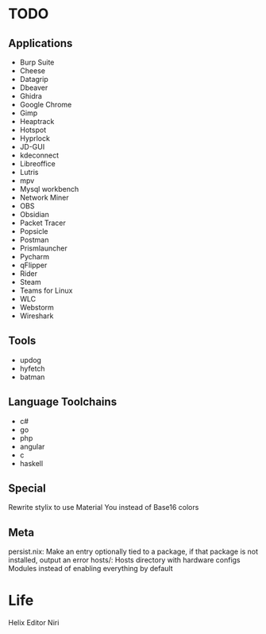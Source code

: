 # TODO
## Applications
- Burp Suite
- Cheese
- Datagrip
- Dbeaver
- Ghidra
- Google Chrome
- Gimp
- Heaptrack
- Hotspot
- Hyprlock
- JD-GUI
- kdeconnect
- Libreoffice
- Lutris
- mpv
- Mysql workbench
- Network Miner
- OBS
- Obsidian
- Packet Tracer
- Popsicle
- Postman
- Prismlauncher
- Pycharm
- qFlipper
- Rider
- Steam
- Teams for Linux
- WLC
- Webstorm
- Wireshark

## Tools
- updog
- hyfetch
- batman

## Language Toolchains
- c#
- go
- php
- angular
- c
- haskell

## Special
Rewrite stylix to use Material You instead of Base16 colors

## Meta
persist.nix: Make an entry optionally tied to a package, if that package is not installed, output an error
hosts/: Hosts directory with hardware configs
Modules instead of enabling everything by default

# Life
Helix Editor
Niri
